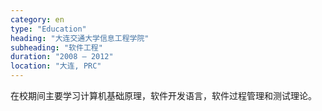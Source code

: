 ```yaml
---
category: en
type: "Education"
heading: "大连交通大学信息工程学院"
subheading: "软件工程"
duration: "2008 – 2012"
location: "大连, PRC"
---
```


在校期间主要学习计算机基础原理，软件开发语言，软件过程管理和测试理论。